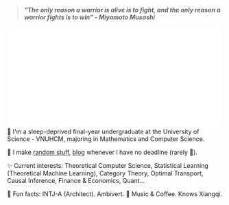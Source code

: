 > ***"The only reason a warrior is alive is to fight, and the only reason a warrior fights is to win" - Miyamoto Musashi***

<a href="https://github.com/ngntrgduc/github-stats">
  <img align="right" src="https://github.com/ngntrgduc/github-stats/blob/master/generated/overview.svg"/>
</a>

📖 I'm a sleep-deprived final-year undergraduate at the University of Science - VNUHCM, majoring in Mathematics and Computer Science.

🧪 I make [random stuff](https://github.com/ngntrgduc/info), [blog](https://ngntrgduc.github.io/) whenever I have no deadline (rarely 🥲).

✨ Current interests: Theoretical Computer Science, Statistical Learning (Theoretical Machine Learning), Category Theory, Optimal Transport, Causal Inference, Finance & Economics, Quant...

🐧 Fun facts: INTJ-A (Architect). Ambivert. 💖 Music & Coffee. Knows Xiangqi.
